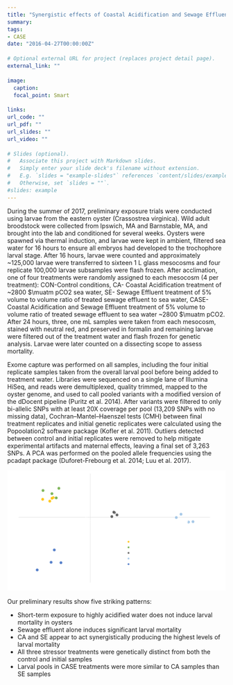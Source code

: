 ```yaml
---
title: "Synergistic effects of Coastal Acidification and Sewage Effluent:  A CASE study"
summary: 
tags: 
- CASE
date: "2016-04-27T00:00:00Z"

# Optional external URL for project (replaces project detail page).
external_link: ""

image: 
  caption: 
  focal_point: Smart

links:
url_code: ""
url_pdf: ""
url_slides: ""
url_video: ""

# Slides (optional).
#   Associate this project with Markdown slides.
#   Simply enter your slide deck's filename without extension.
#   E.g. `slides = "example-slides"` references `content/slides/example-slides.md`.
#   Otherwise, set `slides = ""`.
#slides: example
---
```

During the summer of 2017, preliminary exposure trials were conducted using larvae from the eastern oyster (Crassostrea virginica).  Wild adult broodstock were collected from Ipswich, MA and Barnstable, MA, and brought into the lab and conditioned for several weeks.  Oysters were spawned via thermal induction, and larvae were kept in ambient, filtered sea water for 16 hours to ensure all embryos had developed to the trochophore larval stage.  After 16 hours, larvae were counted and approximately ~125,000 larvae were transferred to sixteen 1 L glass mesocosms and four replicate 100,000 larvae subsamples were flash frozen.  After acclimation, one of four treatments were randomly assigned to each mesocosm (4 per treatment): CON-Control conditions, CA- Coastal Acidification treatment of ~2800 $\muatm pCO2 sea water, SE- Sewage Effluent treatment of 5% volume to volume ratio of treated sewage effluent to sea water, CASE- Coastal Acidification and Sewage Effluent treatment of 5% volume to volume ratio of treated sewage effluent to sea water ~2800 $\muatm pCO2. After 24 hours, three, one mL samples were taken from each mesocosm, stained with neutral red, and preserved in formalin and remaining larvae were filtered out of the treatment water and flash frozen for genetic analysis.  Larvae were later counted on a dissecting scope to assess mortality.  

Exome capture was performed on all samples, including the four initial replicate samples taken from the overall larval pool before being added to treatment water.  Libraries were sequenced on a single lane of Illumina HiSeq, and reads were demultiplexed, quality trimmed, mapped to the oyster genome, and used to call pooled variants with a modified version of the dDocent pipeline (Puritz et al. 2014).  After variants were filtered to only bi-allelic SNPs with at least 20X coverage per pool (13,209 SNPs with no missing data), Cochran–Mantel–Haenszel tests (CMH) between final treatment replicates and initial genetic replicates were calculated using the Popoolation2 software package (Kofler et al. 2011).  Outliers detected between control and initial replicates were removed to help mitigate experimental artifacts and maternal effects, leaving a final set of 3,263 SNPs.  A PCA was performed on the pooled allele frequencies using the pcadapt package (Duforet-Frebourg et al. 2014; Luu et al. 2017). 

![Preliminary PCA](CASE.png)

Our preliminary results show five striking patterns:
* Short-term exposure to highly acidified water does not induce larval mortality in oysters
* Sewage effluent alone induces significant larval mortality
* CA and SE appear to act synergistically producing the highest levels of larval mortality
* All three stressor treatments were genetically distinct from both the control and initial samples
* Larval pools in CASE treatments were more similar to CA samples than SE samples 


